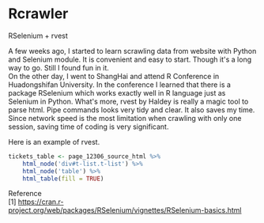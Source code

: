 # Rcrawler
RSelenium + rvest
  
A few weeks ago, I started to learn scrawling data from website with Python and Selenium module. It is convenient and easy to start. Though it's a long way to go. Still I found fun in it.    
On the other day, I went to ShangHai and attend R Conference in Huadongshifan University. In the conference I learned that there is a package RSelenium which works exactly well in R language just as Selenium in Python. What's more, rvest by Haldey is really a magic tool to parse html. Pipe commands looks very tidy and clear. It also saves my time. Since network speed is the most limitation when crawling with only one session, saving time of coding is very significant.   
   
Here is an example of rvest.   
  
```r 
tickets_table <- page_12306_source_html %>% 
    html_node('div#t-list.t-list') %>% 
    html_node('table') %>% 
    html_table(fill = TRUE)
```
    
    
Reference    
[1] https://cran.r-project.org/web/packages/RSelenium/vignettes/RSelenium-basics.html
